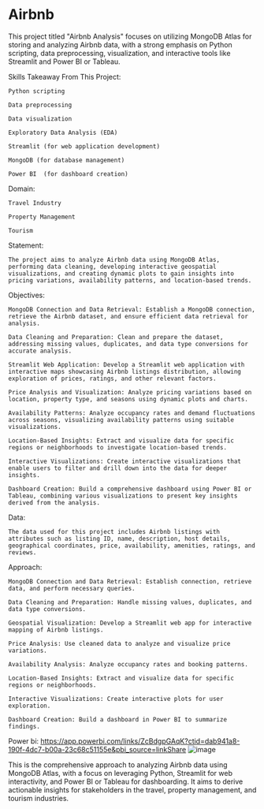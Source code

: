 # Airbnb

This project titled "Airbnb Analysis" focuses on utilizing MongoDB Atlas for storing and analyzing Airbnb data, with a strong emphasis on Python scripting, data preprocessing, visualization, and interactive tools like Streamlit and Power BI or Tableau. 

Skills Takeaway From This Project:

    Python scripting
    
    Data preprocessing
    
    Data visualization
    
    Exploratory Data Analysis (EDA)
    
    Streamlit (for web application development)
    
    MongoDB (for database management)
    
    Power BI  (for dashboard creation)

Domain:

    Travel Industry
    
    Property Management
    
    Tourism

Statement:

    The project aims to analyze Airbnb data using MongoDB Atlas, performing data cleaning, developing interactive geospatial visualizations, and creating dynamic plots to gain insights into pricing variations, availability patterns, and location-based trends.

Objectives:

    MongoDB Connection and Data Retrieval: Establish a MongoDB connection, retrieve the Airbnb dataset, and ensure efficient data retrieval for analysis.
    
    Data Cleaning and Preparation: Clean and prepare the dataset, addressing missing values, duplicates, and data type conversions for accurate analysis.
    
    Streamlit Web Application: Develop a Streamlit web application with interactive maps showcasing Airbnb listings distribution, allowing exploration of prices, ratings, and other relevant factors.
    
    Price Analysis and Visualization: Analyze pricing variations based on location, property type, and seasons using dynamic plots and charts.
    
    Availability Patterns: Analyze occupancy rates and demand fluctuations across seasons, visualizing availability patterns using suitable visualizations.
    
    Location-Based Insights: Extract and visualize data for specific regions or neighborhoods to investigate location-based trends.
    
    Interactive Visualizations: Create interactive visualizations that enable users to filter and drill down into the data for deeper insights.
    
    Dashboard Creation: Build a comprehensive dashboard using Power BI or Tableau, combining various visualizations to present key insights derived from the analysis.

Data:

    The data used for this project includes Airbnb listings with attributes such as listing ID, name, description, host details, geographical coordinates, price, availability, amenities, ratings, and reviews.

Approach:

    MongoDB Connection and Data Retrieval: Establish connection, retrieve data, and perform necessary queries.
    
    Data Cleaning and Preparation: Handle missing values, duplicates, and data type conversions.
    
    Geospatial Visualization: Develop a Streamlit web app for interactive mapping of Airbnb listings.
    
    Price Analysis: Use cleaned data to analyze and visualize price variations.
    
    Availability Analysis: Analyze occupancy rates and booking patterns.
    
    Location-Based Insights: Extract and visualize data for specific regions or neighborhoods.
    
    Interactive Visualizations: Create interactive plots for user exploration.
    
    Dashboard Creation: Build a dashboard in Power BI to summarize findings.

Power bi: https://app.powerbi.com/links/ZcBdgpGAqK?ctid=dab941a8-190f-4dc7-b00a-23c68c51155e&pbi_source=linkShare
![image](https://github.com/Karthika-Jay/Airbnb/assets/30020128/4ed459c8-d7e1-48d3-8b08-40efd48283ee)



This is the comprehensive approach to analyzing Airbnb data using MongoDB Atlas, with a focus on leveraging Python, Streamlit for web interactivity, and Power BI or Tableau for dashboarding. It aims to derive actionable insights for stakeholders in the travel, property management, and tourism industries.

